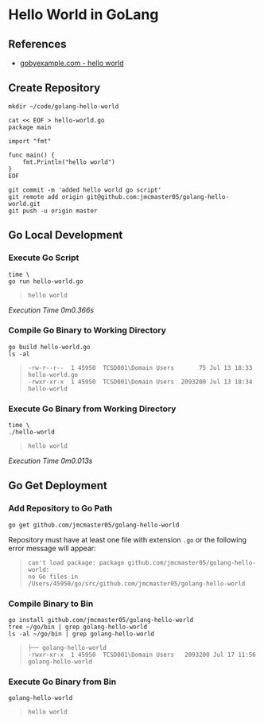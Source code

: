 # Hello World in GoLang

## References

* [gobyexample.com - hello world](https://gobyexample.com/hello-world)

## Create Repository

```
mkdir ~/code/golang-hello-world
```

```
cat << EOF > hello-world.go
package main

import "fmt"

func main() {
    fmt.Println("hello world")
}
EOF
```

```
git commit -m 'added hello world go script'
git remote add origin git@github.com:jmcmaster05/golang-hello-world.git
git push -u origin master
```

## Go Local Development

### Execute Go Script

```
time \
go run hello-world.go
```
>     hello world

_Execution Time 0m0.366s_

### Compile Go Binary to Working Directory

```
go build hello-world.go
ls -al
```

>     -rw-r--r--  1 45950  TCSD001\Domain Users       75 Jul 13 18:33 hello-world.go
>     -rwxr-xr-x  1 45950  TCSD001\Domain Users  2093200 Jul 13 18:34 hello-world

### Execute Go Binary from Working Directory

```
time \
./hello-world
```

>     hello world

_Execution Time 0m0.013s_

## Go Get Deployment

### Add Repository to Go Path

```
go get github.com/jmcmaster05/golang-hello-world
```

Repository must have at least one file with extension `.go` or the following error message will appear:

>     can't load package: package github.com/jmcmaster05/golang-hello-world:
>     no Go files in /Users/45950/go/src/github.com/jmcmaster05/golang-hello-world

### Compile Binary to Bin

```
go install github.com/jmcmaster05/golang-hello-world
tree ~/go/bin | grep golang-hello-world
ls -al ~/go/bin | grep golang-hello-world
```

>     ├── golang-hello-world
>     -rwxr-xr-x  1 45950  TCSD001\Domain Users   2093200 Jul 17 11:56 golang-hello-world

### Execute Go Binary from Bin

```
golang-hello-world
```

>     hello world
